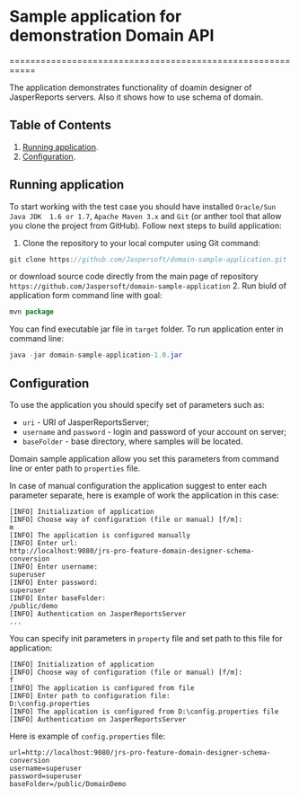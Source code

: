 # Sample application for demonstration Domain API
===========================================================

The application demonstrates functionality of doamin designer of JasperReports servers. Also it shows how to use schema of domain.

Table of Contents
------------------
1. [Running application](#running-application).
2. [Configuration](#configuration).

Running application
-------------
To start working with the test case you should have installed `Oracle/Sun Java JDK  1.6 or 1.7`, `Apache Maven 3.x` and `Git` (or anther tool that allow you clone the project from GitHub). Follow next steps to build application:
1. Clone the repository to your local computer using Git command: 
```java
git clone https://github.com/Jaspersoft/domain-sample-application.git
```
or download source code directly from the main page of repository `https://github.com/Jaspersoft/domain-sample-application`
2. Run biuld of application form command line with goal:
```java
mvn package
```
You can find executable jar file in `target` folder.
To run application enter in command line:
```java
java -jar domain-sample-application-1.0.jar
```
Configuration
-------------
To use the application you should specify  set of parameters such as:
- `uri` -  URI of JasperReportsServer;
- `username` and `password` - login and password of your account on server;
- `baseFolder` - base directory, where samples will be located.

Domain sample application allow you set this parameters from command line or enter path to `properties` file.

In case of manual configuration the application suggest to enter each parameter separate, here is example of work the application in this case:
```
[INFO] Initialization of application
[INFO] Choose way of configuration (file or manual) [f/m]:
m
[INFO] The application is configured manually
[INFO] Enter url:
http://localhost:9080/jrs-pro-feature-domain-designer-schema-conversion
[INFO] Enter username:
superuser
[INFO] Enter password:
superuser
[INFO] Enter baseFolder:
/public/demo
[INFO] Authentication on JasperReportsServer
...
```
You can specify init parameters in `property` file and set path to this file for application:
```
[INFO] Initialization of application
[INFO] Choose way of configuration (file or manual) [f/m]:
f
[INFO] The application is configured from file
[INFO] Enter path to configuration file:
D:\config.properties
[INFO] The application is configured from D:\config.properties file
[INFO] Authentication on JasperReportsServer

```
 Here is example of `config.properties` file:
 ```
 url=http://localhost:9080/jrs-pro-feature-domain-designer-schema-conversion
 username=superuser
 password=superuser
 baseFolder=/public/DomainDemo

 ```
